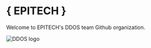# { EPITECH }

Welcome to EPITECH's DDOS team Github organization.  

![DDOS logo](https://avatars.githubusercontent.com/u/123975132?s=400&v=4)  

